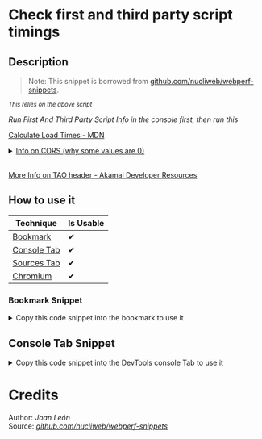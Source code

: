 # Check first and third party script timings

## Description

> Note: 
> This snippet is borrowed from [github.com/nucliweb/webperf-snippets](https://github.com/nucliweb/webperf-snippets/blob/main/README.md#first-and-third-party-script-timings).

<small>_This relies on the above script_</small>

_Run First And Third Party Script Info in the console first, then run this_

[Calculate Load Times - MDN](https://developer.mozilla.org/en-US/docs/Web/API/Resource_Timing_API/Using_the_Resource_Timing_API#timing_resource_loading_phases)

<details><summary><a href='https://developer.mozilla.org/en-US/docs/Web/API/Resource_Timing_API/Using_the_Resource_Timing_API#coping_with_cors' target="_blank">Info on CORS (why some values are 0)</a></summary>

<p>

> Note: The properties which are returned as 0 by default when loading a resource from a domain other than the one of the web page itself: redirectStart, redirectEnd, domainLookupStart, domainLookupEnd, connectStart, connectEnd, secureConnectionStart, requestStart, and responseStart.

</p>
</details>
<br>

[More Info on TAO header - Akamai Developer Resources](https://developer.akamai.com/blog/2018/06/13/how-add-timing-allow-origin-headers-improve-site-performance-measurement)
## How to use it

<!-- START-HOW_TO[bookmark,console-tab,sources-tab,chromium] -->


| Technique   | Is Usable  |
| ----------- | ---------- |
| [Bookmark](https://github.com/push-based/web-performance-tools/blob/main/docs/how-to-use-it-with-bookmarks) |      ✔    | 
| [Console Tab](https://github.com/push-based/web-performance-tools/blob/main/docs/how-to-use-it-with-console-tab.md) |      ✔    | 
| [Sources Tab](https://github.com/push-based/web-performance-tools/blob/main/docs/how-to-use-it-with-sources-tab.md) |      ✔    | 
| [Chromium](https://github.com/push-based/web-performance-tools/blob/main/docs/how-to-use-it-with-chromium.md)       |      ✔    |
    


### Bookmark Snippet



<details>

<summary>Copy this code snippet into the bookmark to use it</summary>


```javascript

javascript:(() => {function createUniqueLists(firstParty, thirdParty) {
    function getUniqueListBy(arr, key) {
        return [...new Map(arr.map((item) => [item[key], item])).values()];
    }
    const firstPartyList = getUniqueListBy(firstParty, ["name"]);
    const thirdPartyList = getUniqueListBy(thirdParty, ["name"]);
    return { firstPartyList, thirdPartyList };
}
const { firstPartyList, thirdPartyList } = createUniqueLists(firstParty, thirdParty);
function calculateTimings(party, type) {
    const partyChoice = party === "first" ? firstParty : thirdParty;
    const timingChoices = {
        DNS_TIME: ["domainLookupEnd", "domainLookupStart"],
        TCP_HANDSHAKE: ["connectEnd", "connectStart"],
        RESPONSE_TIME: ["responseEnd", "responseStart"],
        SECURE_CONNECTION_TIME: ["connectEnd", "secureConnectionStart", 0],
        FETCH_UNTIL_RESPONSE: ["responseEnd", "fetchStart", 0],
        REQ_START_UNTIL_RES_END: ["responseEnd", "requestStart", 0],
        START_UNTIL_RES_END: ["responseEnd", "startTime", 0],
        REDIRECT_TIME: ["redirectEnd", "redirectStart"],
    };
    function handleChoices(timingEnd, timingStart, num) {
        if (!num) {
            return timingEnd - timingStart;
        }
        if (timingStart > 0) {
            return timingEnd - timingStart;
        }
        return 0;
    }
    const timings = partyChoice.map((script) => {
        const [timingEnd, timingStart, num] = timingChoices[type];
        const endValue = script[timingEnd];
        const startValue = script[timingStart];
        return {
            name: script.name,
            [type]: handleChoices(endValue, startValue, num),
        };
    });
    return timings;
}
// Available Options
const timingOptions = [
    "DNS_TIME",
    "TCP_HANDSHAKE",
    "RESPONSE_TIME",
    "SECURE_CONNECTION_TIME",
    "FETCH_UNTIL_RESPONSE",
    "REQ_START_UNTIL_RES_END",
    "START_UNTIL_RES_END",
    "REDIRECT_TIME",
];
// run em all!
// https://developer.mozilla.org/en-US/docs/Web/API/Resource_Timing_API/Using_the_Resource_Timing_API#timing_resource_loading_phases
timingOptions.forEach((timing) => {
    console.groupCollapsed(`FIRST PARTY: ${timing}`);
    console.table(calculateTimings("first", timing));
    console.groupEnd();
    console.groupCollapsed(`THIRD PARTY: ${timing}`);
    console.table(calculateTimings("third", timing));
    console.groupEnd();
});
// choose your battle - arg1 is string either "first" or "third", arg2 is string timing option listed above.
console.table(calculateTimings("first", "REQ_START_UNTIL_RES_END"));
})()
``` 




</details>



## Console Tab Snippet

<details>

<summary>Copy this code snippet into the DevTools console Tab to use it</summary>


```javascript

function createUniqueLists(firstParty, thirdParty) {
    function getUniqueListBy(arr, key) {
        return [...new Map(arr.map((item) => [item[key], item])).values()];
    }
    const firstPartyList = getUniqueListBy(firstParty, ["name"]);
    const thirdPartyList = getUniqueListBy(thirdParty, ["name"]);
    return { firstPartyList, thirdPartyList };
}
const { firstPartyList, thirdPartyList } = createUniqueLists(firstParty, thirdParty);
function calculateTimings(party, type) {
    const partyChoice = party === "first" ? firstParty : thirdParty;
    const timingChoices = {
        DNS_TIME: ["domainLookupEnd", "domainLookupStart"],
        TCP_HANDSHAKE: ["connectEnd", "connectStart"],
        RESPONSE_TIME: ["responseEnd", "responseStart"],
        SECURE_CONNECTION_TIME: ["connectEnd", "secureConnectionStart", 0],
        FETCH_UNTIL_RESPONSE: ["responseEnd", "fetchStart", 0],
        REQ_START_UNTIL_RES_END: ["responseEnd", "requestStart", 0],
        START_UNTIL_RES_END: ["responseEnd", "startTime", 0],
        REDIRECT_TIME: ["redirectEnd", "redirectStart"],
    };
    function handleChoices(timingEnd, timingStart, num) {
        if (!num) {
            return timingEnd - timingStart;
        }
        if (timingStart > 0) {
            return timingEnd - timingStart;
        }
        return 0;
    }
    const timings = partyChoice.map((script) => {
        const [timingEnd, timingStart, num] = timingChoices[type];
        const endValue = script[timingEnd];
        const startValue = script[timingStart];
        return {
            name: script.name,
            [type]: handleChoices(endValue, startValue, num),
        };
    });
    return timings;
}
// Available Options
const timingOptions = [
    "DNS_TIME",
    "TCP_HANDSHAKE",
    "RESPONSE_TIME",
    "SECURE_CONNECTION_TIME",
    "FETCH_UNTIL_RESPONSE",
    "REQ_START_UNTIL_RES_END",
    "START_UNTIL_RES_END",
    "REDIRECT_TIME",
];
// run em all!
// https://developer.mozilla.org/en-US/docs/Web/API/Resource_Timing_API/Using_the_Resource_Timing_API#timing_resource_loading_phases
timingOptions.forEach((timing) => {
    console.groupCollapsed(`FIRST PARTY: ${timing}`);
    console.table(calculateTimings("first", timing));
    console.groupEnd();
    console.groupCollapsed(`THIRD PARTY: ${timing}`);
    console.table(calculateTimings("third", timing));
    console.groupEnd();
});
// choose your battle - arg1 is string either "first" or "third", arg2 is string timing option listed above.
console.table(calculateTimings("first", "REQ_START_UNTIL_RES_END"));

``` 




</details>




<!-- END-HOW_TO -->


































































































# Credits

Author: _Joan León_  
Source: _[github.com/nucliweb/webperf-snippets](https://github.com/nucliweb/webperf-snippets/blob/main/README.md#first-and-third-party-script-info)_  
